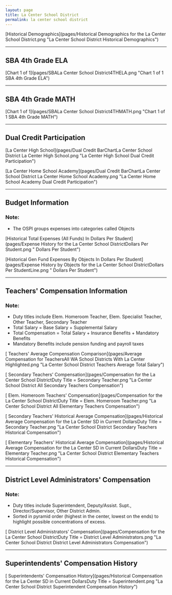 ```yaml
---
layout: page
title: La Center School District
permalink: la center school district
---
```



[Historical Demographics](pages/Historical Demographics for the La Center School District.png "La Center School District Historical Demographics")

___

## SBA 4th Grade ELA

[Chart 1 of 1](pages/SBALa Center School District4THELA.png "Chart 1 of 1 SBA 4th Grade ELA")


___

## SBA 4th Grade MATH

[Chart 1 of 1](pages/SBALa Center School District4THMATH.png "Chart 1 of 1 SBA 4th Grade MATH")


___

## Dual Credit Participation

[La Center High School](pages/Dual Credit BarChartLa Center School District La Center High School.png "La Center High School Dual Credit Participation")

[La Center Home School Academy](pages/Dual Credit BarChartLa Center School District La Center Home School Academy.png "La Center Home School Academy Dual Credit Participation")


___

## Budget Information
### Note:
- The OSPI groups expenses into categories called Objects

[Historical Total Expenses (All Funds) In Dollars Per Student](pages/Expense History for the La Center School DistrictDollars Per Student.png " Dollars Per Student")

[Historical Gen Fund Expenses By Objects In Dollars Per Student](pages/Expense History by Objects for the La Center School DistrictDollars Per StudentLine.png " Dollars Per Student")


___

## Teachers' Compensation Information
### Note:
- Duty titles include Elem. Homeroom Teacher, Elem. Specialist Teacher, Other Teacher, Secondary Teacher
- Total Salary = Base Salary + Supplemental Salary
- Total Compensation = Total Salary + Insurance Benefits + Mandatory Benefits
- Mandatory Benefits include pension funding and payroll taxes

[ Teachers' Average Compensation Comparison](pages/Average Compensation for TeachersAll WA School Districts With La Center Highlighted.png "La Center School District Teachers Average Total Salary")

[ Secondary Teachers' Compensation](pages/Compensation for the La Center School DistrictDuty Title = Secondary Teacher.png "La Center School District All Secondary Teachers Compensation")

[ Elem. Homeroom Teachers' Compensation](pages/Compensation for the La Center School DistrictDuty Title = Elem. Homeroom Teacher.png "La Center School District All Elementary Teachers Compensation")

[ Secondary Teachers' Historical Average Compensation](pages/Historical Average Compensation for the La Center SD in Current DollarsDuty Title = Secondary Teacher.png "La Center School District Secondary Teachers Historical Compensation")

[ Elementary Teachers' Historical Average Compensation](pages/Historical Average Compensation for the La Center SD in Current DollarsDuty Title = Elementary Teacher.png "La Center School District Elementary Teachers Historical Compensation")


___

## District Level Administrators' Compensation

### Note:
- Duty titles include Superintendent, Deputy/Assist. Supt., Director/Supervisor, Other District Admin.
- Sorted in pyramid order (highest in the center, lowest on the ends) to highlight possible concentrations of excess.

[ District Level Administrators' Compensation](pages/Compensation for the La Center School DistrictDuty Title = District Level Administrators.png "La Center School District District Level Administrators Compensation")


___

## Superintendents' Compensation History

[ Superintendents' Compensation History](pages/Historical Compensation for the La Center SD in Current DollarsDuty Title = Superintendent.png "La Center School District Superintendent Compensation History")

